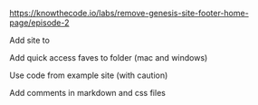 https://knowthecode.io/labs/remove-genesis-site-footer-home-page/episode-2

Add site to 

Add quick access faves to folder (mac and windows)

Use code from example site (with caution)

Add comments in markdown and css files

